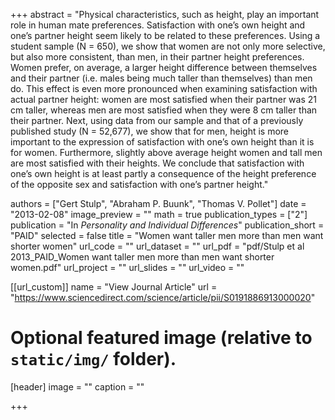 +++
abstract = "Physical characteristics, such as height, play an important role in human mate preferences. Satisfaction with one’s own height and one’s partner height seem likely to be related to these preferences. Using a student sample (N = 650), we show that women are not only more selective, but also more consistent, than men, in their partner height preferences. Women prefer, on average, a larger height difference between themselves and their partner (i.e. males being much taller than themselves) than men do. This effect is even more pronounced when examining satisfaction with actual partner height: women are most satisfied when their partner was 21 cm taller, whereas men are most satisfied when they were 8 cm taller than their partner. Next, using data from our sample and that of a previously published study (N = 52,677), we show that for men, height is more important to the expression of satisfaction with one’s own height than it is for women. Furthermore, slightly above average height women and tall men are most satisfied with their heights. We conclude that satisfaction with one’s own height is at least partly a consequence of the height preference of the opposite sex and satisfaction with one’s partner height."

authors = ["Gert Stulp", "Abraham P. Buunk", "Thomas V. Pollet"]
date = "2013-02-08"
image_preview = ""
math = true
publication_types = ["2"]
publication = "In *Personality and Individual Differences*"
publication_short = "PAID"
selected = false
title = "Women want taller men more than men want shorter women"
url_code = ""
url_dataset = ""
url_pdf = "pdf/Stulp et al 2013_PAID_Women want taller men more than men want shorter women.pdf"
url_project = ""
url_slides = ""
url_video = ""

[[url_custom]]
name = "View Journal Article"
url = "https://www.sciencedirect.com/science/article/pii/S0191886913000020"

# Optional featured image (relative to `static/img/` folder).
[header]
image = ""
caption = ""

+++
